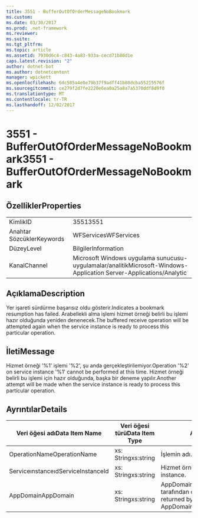 ```yaml
---
title: 3551 - BufferOutOfOrderMessageNoBookmark
ms.custom: 
ms.date: 03/30/2017
ms.prod: .net-framework
ms.reviewer: 
ms.suite: 
ms.tgt_pltfrm: 
ms.topic: article
ms.assetid: 7930d6c4-c843-4a83-933a-cecd71b80d1e
caps.latest.revision: "2"
author: dotnet-bot
ms.author: dotnetcontent
manager: wpickett
ms.openlocfilehash: 6dc505a4e0e79b37f9adff41b80dcba55215576f
ms.sourcegitcommit: ce279f2d7fe2220e6ea0a25a8a7a5370ddf8d9f0
ms.translationtype: MT
ms.contentlocale: tr-TR
ms.lasthandoff: 12/02/2017
---
```

# <a name="3551---bufferoutofordermessagenobookmark"></a><span data-ttu-id="8eb1c-102">3551 - BufferOutOfOrderMessageNoBookmark</span><span class="sxs-lookup"><span data-stu-id="8eb1c-102">3551 - BufferOutOfOrderMessageNoBookmark</span></span>
## <a name="properties"></a><span data-ttu-id="8eb1c-103">Özellikler</span><span class="sxs-lookup"><span data-stu-id="8eb1c-103">Properties</span></span>  
  
|||  
|-|-|  
|<span data-ttu-id="8eb1c-104">Kimlik</span><span class="sxs-lookup"><span data-stu-id="8eb1c-104">ID</span></span>|<span data-ttu-id="8eb1c-105">3551</span><span class="sxs-lookup"><span data-stu-id="8eb1c-105">3551</span></span>|  
|<span data-ttu-id="8eb1c-106">Anahtar Sözcükler</span><span class="sxs-lookup"><span data-stu-id="8eb1c-106">Keywords</span></span>|<span data-ttu-id="8eb1c-107">WFServices</span><span class="sxs-lookup"><span data-stu-id="8eb1c-107">WFServices</span></span>|  
|<span data-ttu-id="8eb1c-108">Düzey</span><span class="sxs-lookup"><span data-stu-id="8eb1c-108">Level</span></span>|<span data-ttu-id="8eb1c-109">Bilgiler</span><span class="sxs-lookup"><span data-stu-id="8eb1c-109">Information</span></span>|  
|<span data-ttu-id="8eb1c-110">Kanal</span><span class="sxs-lookup"><span data-stu-id="8eb1c-110">Channel</span></span>|<span data-ttu-id="8eb1c-111">Microsoft Windows uygulama sunucusu-uygulamalar/analitik</span><span class="sxs-lookup"><span data-stu-id="8eb1c-111">Microsoft-Windows-Application Server-Applications/Analytic</span></span>|  
  
## <a name="description"></a><span data-ttu-id="8eb1c-112">Açıklama</span><span class="sxs-lookup"><span data-stu-id="8eb1c-112">Description</span></span>  
 <span data-ttu-id="8eb1c-113">Yer işareti sürdürme başarısız oldu gösterir.</span><span class="sxs-lookup"><span data-stu-id="8eb1c-113">Indicates a bookmark resumption has failed.</span></span> <span data-ttu-id="8eb1c-114">Arabellekli alma işlemi hizmet örneği belirli bu işlemi hazır olduğunda yeniden denenecek.</span><span class="sxs-lookup"><span data-stu-id="8eb1c-114">The buffered receive operation will be attempted again when the service instance is ready to process this particular operation.</span></span>  
  
## <a name="message"></a><span data-ttu-id="8eb1c-115">İleti</span><span class="sxs-lookup"><span data-stu-id="8eb1c-115">Message</span></span>  
 <span data-ttu-id="8eb1c-116">Hizmet örneği '%1' işlemi '%2', şu anda gerçekleştirilemiyor.</span><span class="sxs-lookup"><span data-stu-id="8eb1c-116">Operation '%2' on service instance '%1' cannot be performed at this time.</span></span> <span data-ttu-id="8eb1c-117">Hizmet örneği belirli bu işlemi için hazır olduğunda, başka bir deneme yapılır.</span><span class="sxs-lookup"><span data-stu-id="8eb1c-117">Another attempt will be made when the service instance is ready to process this particular operation.</span></span>  
  
## <a name="details"></a><span data-ttu-id="8eb1c-118">Ayrıntılar</span><span class="sxs-lookup"><span data-stu-id="8eb1c-118">Details</span></span>  
  
|<span data-ttu-id="8eb1c-119">Veri öğesi adı</span><span class="sxs-lookup"><span data-stu-id="8eb1c-119">Data Item Name</span></span>|<span data-ttu-id="8eb1c-120">Veri öğesi türü</span><span class="sxs-lookup"><span data-stu-id="8eb1c-120">Data Item Type</span></span>|<span data-ttu-id="8eb1c-121">Açıklama</span><span class="sxs-lookup"><span data-stu-id="8eb1c-121">Description</span></span>|  
|--------------------|--------------------|-----------------|  
|<span data-ttu-id="8eb1c-122">OperationName</span><span class="sxs-lookup"><span data-stu-id="8eb1c-122">OperationName</span></span>|<span data-ttu-id="8eb1c-123">xs: String</span><span class="sxs-lookup"><span data-stu-id="8eb1c-123">xs:string</span></span>|<span data-ttu-id="8eb1c-124">İşlemin adı.</span><span class="sxs-lookup"><span data-stu-id="8eb1c-124">The name of the operation.</span></span>|  
|<span data-ttu-id="8eb1c-125">Serviceınstanceıd</span><span class="sxs-lookup"><span data-stu-id="8eb1c-125">ServiceInstanceId</span></span>|<span data-ttu-id="8eb1c-126">xs: String</span><span class="sxs-lookup"><span data-stu-id="8eb1c-126">xs:string</span></span>|<span data-ttu-id="8eb1c-127">Hizmet örneği kimliği.</span><span class="sxs-lookup"><span data-stu-id="8eb1c-127">The id of the service instance.</span></span>|  
|<span data-ttu-id="8eb1c-128">AppDomain</span><span class="sxs-lookup"><span data-stu-id="8eb1c-128">AppDomain</span></span>|<span data-ttu-id="8eb1c-129">xs: String</span><span class="sxs-lookup"><span data-stu-id="8eb1c-129">xs:string</span></span>|<span data-ttu-id="8eb1c-130">AppDomain.CurrentDomain.FriendlyName tarafından döndürülen dize.</span><span class="sxs-lookup"><span data-stu-id="8eb1c-130">The string returned by AppDomain.CurrentDomain.FriendlyName.</span></span>|
